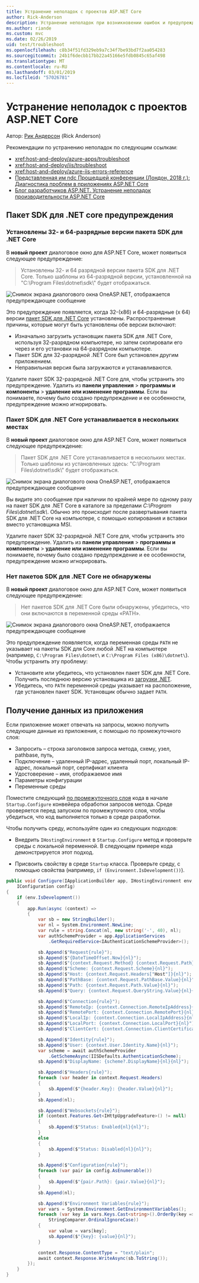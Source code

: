 ```yaml
---
title: Устранение неполадок с проектов ASP.NET Core
author: Rick-Anderson
description: Устранение неполадок при возникновении ошибок и предупреждений в проектах ASP.NET Core.
ms.author: riande
ms.custom: mvc
ms.date: 02/26/2019
uid: test/troubleshoot
ms.openlocfilehash: c8b34f51fd329eb9a7c34f7be93bd7f2aa054283
ms.sourcegitcommit: 24b1f6decbb17bb22a45166e5fdb0845c65af498
ms.translationtype: MT
ms.contentlocale: ru-RU
ms.lasthandoff: 03/01/2019
ms.locfileid: "57026781"
---
```

# <a name="troubleshoot-aspnet-core-projects"></a>Устранение неполадок с проектов ASP.NET Core

Автор: [Рик Андерсон](https://twitter.com/RickAndMSFT) (Rick Anderson)

Рекомендации по устранению неполадок по следующим ссылкам:

* <xref:host-and-deploy/azure-apps/troubleshoot>
* <xref:host-and-deploy/iis/troubleshoot>
* <xref:host-and-deploy/azure-iis-errors-reference>
* [Представленная им ndc Прошедшей конференции (Лондон, 2018 г.): Диагностика проблем в приложениях ASP.NET Core](https://www.youtube.com/watch?v=RYI0DHoIVaA)
* [Блог разработчиков ASP.NET. Устранение неполадок производительности ASP.NET Core](https://blogs.msdn.microsoft.com/webdev/2018/05/23/asp-net-core-performance-improvements/)

## <a name="net-core-sdk-warnings"></a>Пакет SDK для .NET core предупреждения

### <a name="both-the-32-bit-and-64-bit-versions-of-the-net-core-sdk-are-installed"></a>Установлены 32- и 64-разрядные версии пакета SDK для .NET Core

В **новый проект** диалоговое окно для ASP.NET Core, может появиться следующее предупреждение:

> Установлены 32- и 64 разрядной версии пакета SDK для .NET Core. Только шаблоны из 64-разрядной версии, установленной на "C:\\Program Files\\dotnet\\sdk\\" будет отображаться.

![Снимок экрана диалогового окна OneASP.NET, отображается предупреждающее сообщение](troubleshoot/_static/both32and64bit.png)

Это предупреждение появляется, когда 32-(x86) и 64-разрядные (x 64) версии [пакет SDK для .NET Core](https://www.microsoft.com/net/download/all) установлены. Распространенные причины, которые могут быть установлены обе версии включают:

* Изначально загрузить установщик пакета SDK для .NET Core, используя 32-разрядном компьютере, но затем скопировали его через и его установки на 64-разрядном компьютере.
* Пакет SDK для 32-разрядной .NET Core был установлен другим приложением.
* Неправильная версия была загружаются и устанавливаются.

Удалите пакет SDK 32-разрядной .NET Core для, чтобы устранить это предупреждение. Удалить из **панели управления** > **программы и компоненты** > **удаление или изменение программы**. Если вы понимаете, почему было создано предупреждение и ее особенности, предупреждение можно игнорировать.

### <a name="the-net-core-sdk-is-installed-in-multiple-locations"></a>Пакет SDK для .NET Core устанавливается в нескольких местах

В **новый проект** диалоговое окно для ASP.NET Core, может появиться следующее предупреждение:

> Пакет SDK для .NET Core устанавливается в нескольких местах. Только шаблоны из установленных здесь: "C:\\Program Files\\dotnet\\sdk\\" будет отображаться.

![Снимок экрана диалогового окна OneASP.NET, отображается предупреждающее сообщение](troubleshoot/_static/multiplelocations.png)

Вы видите это сообщение при наличии по крайней мере по одному разу на пакет SDK для .NET Core в каталоге за пределами *C:\\Program Files\\dotnet\\sdk\\*. Обычно это происходит после развертывания пакета SDK для .NET Core на компьютере, с помощью копирования и вставки вместо установщика MSI.

Удалите пакет SDK 32-разрядной .NET Core для, чтобы устранить это предупреждение. Удалить из **панели управления** > **программы и компоненты** > **удаление или изменение программы**. Если вы понимаете, почему было создано предупреждение и ее особенности, предупреждение можно игнорировать.

### <a name="no-net-core-sdks-were-detected"></a>Нет пакетов SDK для .NET Core не обнаружены

В **новый проект** диалоговое окно для ASP.NET Core, может появиться следующее предупреждение:

> Нет пакетов SDK для .NET Core были обнаружены, убедитесь, что они включаются в переменной среды «PATH».

![Снимок экрана диалогового окна OneASP.NET, отображается предупреждающее сообщение](troubleshoot/_static/NoNetCore.png)

Это предупреждение появляется, когда переменная среды `PATH` не указывает на пакеты SDK для Core любой .NET на компьютере (например, `C:\Program Files\dotnet\` и `C:\Program Files (x86)\dotnet\`). Чтобы устранить эту проблему:

* Установите или убедитесь, что установлен пакет SDK для .NET Core. Получить последнюю версию установщика из [загрузки .NET](https://dotnet.microsoft.com/download). 
* Убедитесь, что `PATH` переменной среды указывает на расположение, где установлен пакет SDK. Установщик обычно задает `PATH`.

## <a name="obtain-data-from-an-app"></a>Получение данных из приложения

Если приложение может отвечать на запросы, можно получить следующие данные из приложения, с помощью по промежуточного слоя:

* Запросить &ndash; строка заголовков запроса метода, схему, узел, pathbase, путь,
* Подключение &ndash; удаленный IP-адрес, удаленный порт, локальный IP-адрес, локальный порт, сертификат клиента
* Удостоверение &ndash; имя, отображаемое имя
* Параметры конфигурации
* Переменные среды

Поместите следующий [по промежуточного слоя](xref:fundamentals/middleware/index#create-a-middleware-pipeline-with-iapplicationbuilder) кода в начале `Startup.Configure` конвейера обработки запросов метода. Среде проверяется перед запуском по промежуточного слоя, чтобы убедиться, что код выполняется только в среде разработки.

Чтобы получить среду, используйте один из следующих подходов:

* Внедрить `IHostingEnvironment` в `Startup.Configure` метод и проверьте среды с локальной переменной. В следующем примере кода демонстрируется этот подход.

* Присвоить свойству в среде `Startup` класса. Проверьте среду, с помощью свойства (например, `if (Environment.IsDevelopment())`).

```csharp
public void Configure(IApplicationBuilder app, IHostingEnvironment env, 
    IConfiguration config)
{
    if (env.IsDevelopment())
    {
        app.Run(async (context) =>
        {
            var sb = new StringBuilder();
            var nl = System.Environment.NewLine;
            var rule = string.Concat(nl, new string('-', 40), nl);
            var authSchemeProvider = app.ApplicationServices
                .GetRequiredService<IAuthenticationSchemeProvider>();

            sb.Append($"Request{rule}");
            sb.Append($"{DateTimeOffset.Now}{nl}");
            sb.Append($"{context.Request.Method} {context.Request.Path}{nl}");
            sb.Append($"Scheme: {context.Request.Scheme}{nl}");
            sb.Append($"Host: {context.Request.Headers["Host"]}{nl}");
            sb.Append($"PathBase: {context.Request.PathBase.Value}{nl}");
            sb.Append($"Path: {context.Request.Path.Value}{nl}");
            sb.Append($"Query: {context.Request.QueryString.Value}{nl}{nl}");

            sb.Append($"Connection{rule}");
            sb.Append($"RemoteIp: {context.Connection.RemoteIpAddress}{nl}");
            sb.Append($"RemotePort: {context.Connection.RemotePort}{nl}");
            sb.Append($"LocalIp: {context.Connection.LocalIpAddress}{nl}");
            sb.Append($"LocalPort: {context.Connection.LocalPort}{nl}");
            sb.Append($"ClientCert: {context.Connection.ClientCertificate}{nl}{nl}");

            sb.Append($"Identity{rule}");
            sb.Append($"User: {context.User.Identity.Name}{nl}");
            var scheme = await authSchemeProvider
                .GetSchemeAsync(IISDefaults.AuthenticationScheme);
            sb.Append($"DisplayName: {scheme?.DisplayName}{nl}{nl}");

            sb.Append($"Headers{rule}");
            foreach (var header in context.Request.Headers)
            {
                sb.Append($"{header.Key}: {header.Value}{nl}");
            }
            sb.Append(nl);

            sb.Append($"Websockets{rule}");
            if (context.Features.Get<IHttpUpgradeFeature>() != null)
            {
                sb.Append($"Status: Enabled{nl}{nl}");
            }
            else
            {
                sb.Append($"Status: Disabled{nl}{nl}");
            }

            sb.Append($"Configuration{rule}");
            foreach (var pair in config.AsEnumerable())
            {
                sb.Append($"{pair.Path}: {pair.Value}{nl}");
            }
            sb.Append(nl);

            sb.Append($"Environment Variables{rule}");
            var vars = System.Environment.GetEnvironmentVariables();
            foreach (var key in vars.Keys.Cast<string>().OrderBy(key => key, 
                StringComparer.OrdinalIgnoreCase))
            {
                var value = vars[key];
                sb.Append($"{key}: {value}{nl}");
            }

            context.Response.ContentType = "text/plain";
            await context.Response.WriteAsync(sb.ToString());
        });
    }
}
```
